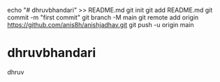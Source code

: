 echo "# dhruvbhandari" >> README.md
  git init
  git add README.md
  git commit -m "first commit"
  git branch -M main
  git remote add origin https://github.com/anis8h/anishjadhav.git
  git push -u origin main
# dhruvbhandari
dhruv

